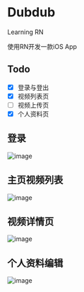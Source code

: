 # Dubdub
Learning RN

使用RN开发一款iOS App

## Todo
* [x] 登录与登出
* [x] 视频列表页
* [ ] 视频上传页
* [x] 个人资料页

## 登录
![image](https://github.com/robbyvan/Dubdub/blob/master/gif/Dub_login.gif)

## 主页视频列表
![image](https://github.com/robbyvan/Dubdub/blob/master/gif/dub_home.gif)

## 视频详情页
![image](https://github.com/robbyvan/Dubdub/blob/master/gif/dub_video.gif)

## 个人资料编辑
![image](https://github.com/robbyvan/Dubdub/blob/master/gif/dub_info.gif)

